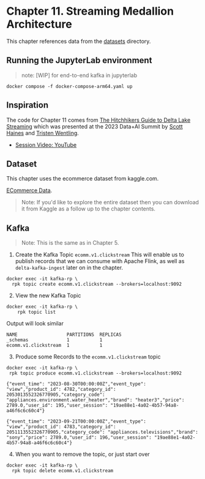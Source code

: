 # Chapter 11. Streaming Medallion Architecture
This chapter references data from the [datasets](../datasets/) directory.

## Running the JupyterLab environment
> note: [WIP] for end-to-end kafka in jupyterlab
~~~
docker compose -f docker-compose-arm64.yaml up
~~~

## Inspiration
The code for Chapter 11 comes from [The Hitchhikers Guide to Delta Lake Streaming](https://github.com/newfront/hitchhikers_guide_to_deltalake_streaming) which was presented at the 2023 Data+AI Summit by [Scott Haines](https://www.linkedin.com/in/scotthaines/) and [Tristen Wentling](https://www.linkedin.com/in/tristen-wentling/).
* [Session Video: YouTube](https://www.youtube.com/watch?v=vTbVBlHhecQ)


## Dataset
This chapter uses the ecommerce dataset from kaggle.com. 

[ECommerce Data](https://www.kaggle.com/datasets/mkechinov/ecommerce-behavior-data-from-multi-category-store).

> Note: If you'd like to explore the entire dataset then you can download it from Kaggle as a follow up to the chapter contents.

## Kafka
> Note: This is the same as in Chapter 5.

1. Create the Kafka Topic `ecomm.v1.clickstream`
This will enable us to publish records that we can consume with Apache Flink, as well as `delta-kafka-ingest` later on in the chapter.

~~~
docker exec -it kafka-rp \
  rpk topic create ecomm.v1.clickstream --brokers=localhost:9092
~~~

2. View the new Kafka Topic
~~~
docker exec -it kafka-rp \
    rpk topic list
~~~

Output will look similar
~~~
NAME                  PARTITIONS  REPLICAS
_schemas              1           1
ecomm.v1.clickstream  1           1
~~~

3. Produce some Records to the `ecomm.v1.clickstream` topic
~~~
docker exec -it kafka-rp \
 rpk topic produce ecomm.v1.clickstream --brokers=localhost:9092
~~~

```
{"event_time": "2023-08-30T00:00:00Z","event_type": "view","product_id": 4782,"category_id": 2053013552326770905,"category_code": "appliances.environment.water_heater","brand": "heater3","price": 2789.0,"user_id": 195,"user_session": "19ae88e1-4a02-4b57-94a8-a46f6c6c60c4"}
```
```
{"event_time": "2023-09-21T00:00:00Z","event_type": "view","product_id": 4783,"category_id": 2051113552326770905,"category_code": "appliances.televisions","brand": "sony","price": 2789.0,"user_id": 196,"user_session": "19ae88e1-4a02-4b57-94a8-a46f6c6c60c4"}
```

4. When you want to remove the topic, or just start over
```
docker exec -it kafka-rp \
  rpk topic delete ecomm.v1.clickstream
```